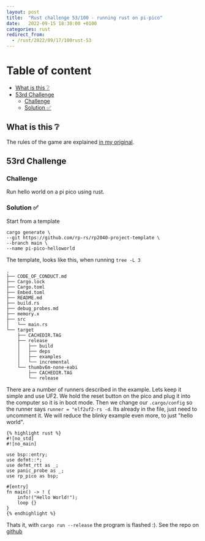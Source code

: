 ```yaml
---
layout: post
title:  "Rust challenge 53/100 - running rust on pi-pico"
date:   2022-09-15 18:30:00 +0100
categories: rust
redirect_from:
  - /rust/2022/09/17/100rust-53
---
```



#  Table of content
<!-- MarkdownTOC autolink="true" -->

- [What is this :grey_question:](#what-is-this-grey_question)
- [53rd Challenge](#53rd-challenge)
    - [Challenge](#challenge)
    - [Solution :white_check_mark:](#solution-white_check_mark)

<!-- /MarkdownTOC -->

## What is this :grey_question: 

The rules of the game are explained [in my original](https://maebli.github.io/rust/2021/10/18/100rust.html). 

## 53rd Challenge
### Challenge

Run hello world on a pi pico using rust. 

### Solution :white_check_mark:


Start from a template

    cargo generate \
    --git https://github.com/rp-rs/rp2040-project-template \
    --branch main \
    --name pi-pico-helloworld



The template, looks like this, when running `tree -L 3`

    .
    ├── CODE_OF_CONDUCT.md
    ├── Cargo.lock
    ├── Cargo.toml
    ├── Embed.toml
    ├── README.md
    ├── build.rs
    ├── debug_probes.md
    ├── memory.x
    ├── src
    │   └── main.rs
    └── target
        ├── CACHEDIR.TAG
        ├── release
        │   ├── build
        │   ├── deps
        │   ├── examples
        │   └── incremental
        └── thumbv6m-none-eabi
            ├── CACHEDIR.TAG
            └── release



There are a number of runners described in the example. Lets keep it simple and use UF2. We hold the reset button on the pico and plug it into the computer so it is in boot mode. 
Then we change our `.cargo/config` so the runner says `runner = "elf2uf2-rs -d`. Its already in the file, just need to uncomment it. We will reduce the blinky example even more, to just "hello world".


    {% highlight rust %}
    #![no_std]
    #![no_main]

    use bsp::entry;
    use defmt::*;
    use defmt_rtt as _;
    use panic_probe as _;
    use rp_pico as bsp;

    #[entry]
    fn main() -> ! {
        info!("Hello World!");
        loop {}
    }
    {% endhighlight %}


Thats it, with `cargo run --release` the program is flashed :). See the repo on [github](https://github.com/maebli/100rustsnippets/tree/master/pi-pico-helloworld)
